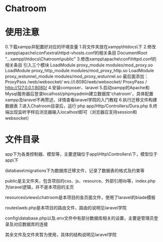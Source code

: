 # Chatroom

# 使用注意
0.下载xampp并配置好对应的环境变量
1.将文件夹放在xampp\htdocs\下
2.修改xampp\apache\conf\extra\httpd-vhosts.conf的相关条目
    DocumentRoot "...xampp\htdocs\Chatroom\public"
3.修改xampp\apache\conf\httpd.conf的相关条目
    引入三个模块
        LoadModule proxy_module modules/mod_proxy.so
        LoadModule proxy_http_module modules/mod_proxy_http.so
        LoadModule proxy_wstunnel_module modules/mod_proxy_wstunnel.so
    最后面添加：
        ProxyPass /web/websocket/ ws://l:8080/web/websocket/
        ProxyPass / http://127.0.0.1:8080/
4.安装composer、laravel
5.启动xampp的Apache和Mysql服务器后登录localhost/phpmyadmin建立数据库'chatroom'，具体配置xampp及laravel不再赘述，详情查看laravel学院的入门教程
6.执行迁移文件构建数据表
7.进入Chatroom目录后，运行 php app/Http/Controllers/Dura.php
8.终端出现监听字样后浏览器输入localhost即可（浏览器应支持session和websocket） 

# 文件目录
app下为各类控制器、模型等，主要逻辑位于app\Http\Controllers\下，模型位于app\下

database\migrations下为数据库迁移文件，记录了数据表的格式及约束等

public是主文件夹，包含项目的css、js、resource、外部引用lib等，index.php为laravel逻辑，并不是本项目的主页

resources\views\chatroom是本项目的各页面文件，使用了laravel的blade模板

routes\web.php是本项目的路由文件，路由的说明见laravel学院

config\database.php以及.env文件中有部分数据库相关的设置，主要是管理员登录及对应数据库的连接

其余文件及文件夹暂为使用，具体的结构说明见laravel学院